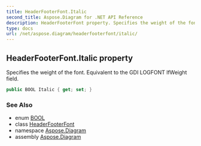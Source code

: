 ```yaml
---
title: HeaderFooterFont.Italic
second_title: Aspose.Diagram for .NET API Reference
description: HeaderFooterFont property. Specifies the weight of the font. Equivalent to the GDI LOGFONT lfWeight field
type: docs
url: /net/aspose.diagram/headerfooterfont/italic/
---
```

## HeaderFooterFont.Italic property

Specifies the weight of the font. Equivalent to the GDI LOGFONT lfWeight field.

```csharp
public BOOL Italic { get; set; }
```

### See Also

* enum [BOOL](../../bool/)
* class [HeaderFooterFont](../)
* namespace [Aspose.Diagram](../../headerfooterfont/)
* assembly [Aspose.Diagram](../../../)


